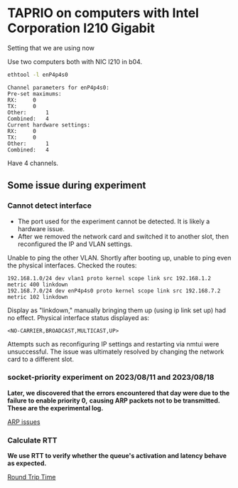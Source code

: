 # TAPRIO on computers with Intel Corporation I210 Gigabit
Setting that we are using now

Use two computers both with NIC I210 in b04.

```sh
ethtool -l enP4p4s0
```

```
Channel parameters for enP4p4s0:
Pre-set maximums:
RX:		0
TX:		0
Other:		1
Combined:	4
Current hardware settings:
RX:		0
TX:		0
Other:		1
Combined:	4
```

Have 4 channels.


## Some issue during experiment

### Cannot detect interface

- The port used for the experiment cannot be detected. It is likely a hardware issue.
- After we removed the network card and switched it to another slot, then reconfigured the IP and VLAN settings.

Unable to ping the other VLAN.
Shortly after booting up, unable to ping even the physical interfaces.
Checked the routes:

```
192.168.1.0/24 dev vlan1 proto kernel scope link src 192.168.1.2 metric 400 linkdown 
192.168.7.0/24 dev enP4p4s0 proto kernel scope link src 192.168.7.2 metric 102 linkdown
```

Display as "linkdown," manually bringing them up (using ip link set up) had no effect.
Physical interface status displayed as:

```
<NO-CARRIER,BROADCAST,MULTICAST,UP> 
```

Attempts such as reconfiguring IP settings and restarting via nmtui were unsuccessful.
The issue was ultimately resolved by changing the network card to a different slot.

### socket-priority experiment on 2023/08/11 and 2023/08/18

**Later, we discovered that the errors encountered that day were due to the failure to enable priority 0,**
**causing ARP packets not to be transmitted.**
**These are the experimental log.**

[ARP issues](./TAPRIO%20experiment/ARP%20Issues.md)

### Calculate RTT

**We use RTT to verify whether the queue's activation and latency behave as expected.**

[Round Trip Time](./TAPRIO%20experiment/Round%20Trip%20Time.md)
